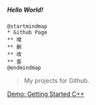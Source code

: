 ##### Hello World!


```plantuml
@startmindmap
* Github Page
** 增
** 删
** 改
** 查
@endmindmap
```


> My projects for Github.

[Demo: Getting Started C++](https://github.com/All-things-equal/Study_with_cpp)
